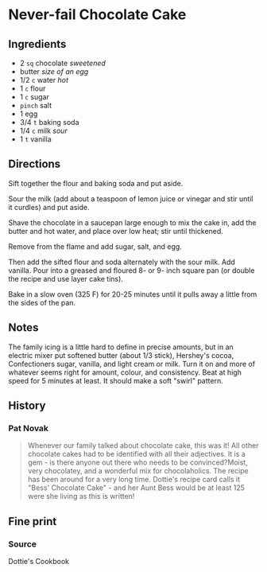Never-fail Chocolate Cake
==

Ingredients
--

* 2 `sq` chocolate *sweetened*
* butter  *size of an egg*
* 1/2 `c` water *hot*
* 1 `c` flour
* 1 `c` sugar
* `pinch` salt
* 1 egg
* 3/4 `t` baking soda
* 1/4 `c` milk *sour*
* 1 `t` vanilla

Directions
--

Sift together the flour and baking soda and put aside.

Sour the milk (add about a teaspoon of lemon juice or vinegar and stir until it
curdles) and put aside.

Shave the chocolate in a saucepan large enough to mix the cake in, add the butter and
hot water, and place over low heat; stir until thickened.

Remove from the flame and add sugar, salt, and egg.

Then add the sifted flour and soda alternately with the sour milk. Add vanilla. Pour
into a greased and floured 8- or 9- inch square pan (or double the recipe and use layer
cake tins).

Bake in a slow oven (325 F) for 20-25 minutes until it pulls away a little from the sides
of the pan.

Notes
--

The family icing is a little hard to define in precise amounts, but in an electric
mixer put softened butter (about 1/3 stick), Hershey's cocoa, Confectioners sugar,
vanilla, and light cream or milk. Turn it on and more of whatever seems right for amount,
colour, and consistency. Beat at high speed for 5 minutes at least. It should make a soft
"swirl" pattern.

History
--

### Pat Novak

> Whenever our family talked about chocolate cake, this was it! All other chocolate
cakes had to be identified with all their adjectives. It is a gem - is there anyone out
there who needs to be convinced?Moist, very chocolatey, and a wonderful mix for chocolaholics. The recipe has been
around for a very long time. Dottie's recipe card calls it "Bess' Chocolate Cake" - and
her Aunt Bess would be at least 125 were she living as this is written!

Fine print
--

### Source

Dottie's Cookbook
